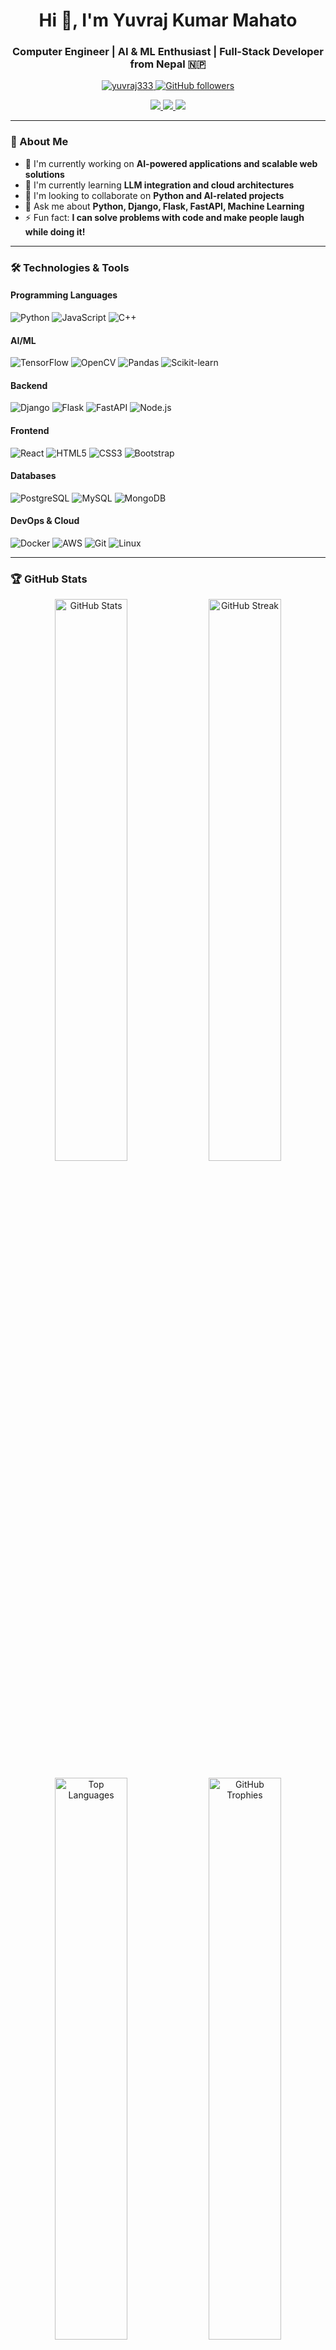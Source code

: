 <h1 align="center">Hi 👋, I'm Yuvraj Kumar Mahato</h1>
<h3 align="center">Computer Engineer | AI & ML Enthusiast | Full-Stack Developer from Nepal 🇳🇵</h3>

<p align="center">
  <a href="https://github.com/yuvraj333">
    <img src="https://komarev.com/ghpvc/?username=yuvraj333&label=Profile%20views&color=0e75b6&style=flat" alt="yuvraj333" />
  </a>
  <a href="https://github.com/yuvraj333?tab=followers">
    <img src="https://img.shields.io/github/followers/yuvraj333?label=Followers&style=social" alt="GitHub followers">
  </a>
</p>

<p align="center">
  <a href="linkedin.com/in/yuvraj-kumar-mahato-14ab871b3">
    <img src="https://img.shields.io/badge/LinkedIn-0077B5?style=for-the-badge&logo=linkedin&logoColor=white">
  </a>
  <a href="mailto:yuvrajkumarmahato@gmail.com">
    <img src="https://img.shields.io/badge/Gmail-D14836?style=for-the-badge&logo=gmail&logoColor=white">
  </a>
  <a href="https://twitter.com/yuvrajkumarmah5">
    <img src="https://img.shields.io/badge/Twitter-1DA1F2?style=for-the-badge&logo=twitter&logoColor=white">
  </a>
</p>

---

### 🚀 About Me

- 🔭 I'm currently working on **AI-powered applications and scalable web solutions**
- 🌱 I'm currently learning **LLM integration and cloud architectures**
- 👯 I'm looking to collaborate on **Python and AI-related projects**
- 💬 Ask me about **Python, Django, Flask, FastAPI, Machine Learning**
- ⚡ Fun fact: **I can solve problems with code and make people laugh while doing it!**

---

### 🛠️ Technologies & Tools

#### Programming Languages
![Python](https://img.shields.io/badge/Python-3776AB?style=for-the-badge&logo=python&logoColor=white)
![JavaScript](https://img.shields.io/badge/JavaScript-F7DF1E?style=for-the-badge&logo=javascript&logoColor=black)
![C++](https://img.shields.io/badge/C%2B%2B-00599C?style=for-the-badge&logo=c%2B%2B&logoColor=white)

#### AI/ML
![TensorFlow](https://img.shields.io/badge/TensorFlow-FF6F00?style=for-the-badge&logo=tensorflow&logoColor=white)
![OpenCV](https://img.shields.io/badge/OpenCV-27338e?style=for-the-badge&logo=OpenCV&logoColor=white)
![Pandas](https://img.shields.io/badge/Pandas-2C2D72?style=for-the-badge&logo=pandas&logoColor=white)
![Scikit-learn](https://img.shields.io/badge/scikit_learn-F7931E?style=for-the-badge&logo=scikit-learn&logoColor=white)

#### Backend
![Django](https://img.shields.io/badge/Django-092E20?style=for-the-badge&logo=django&logoColor=white)
![Flask](https://img.shields.io/badge/Flask-000000?style=for-the-badge&logo=flask&logoColor=white)
![FastAPI](https://img.shields.io/badge/FastAPI-009688?style=for-the-badge&logo=FastAPI&logoColor=white)
![Node.js](https://img.shields.io/badge/Node.js-43853D?style=for-the-badge&logo=node.js&logoColor=white)

#### Frontend
![React](https://img.shields.io/badge/React-20232A?style=for-the-badge&logo=react&logoColor=61DAFB)
![HTML5](https://img.shields.io/badge/HTML5-E34F26?style=for-the-badge&logo=html5&logoColor=white)
![CSS3](https://img.shields.io/badge/CSS3-1572B6?style=for-the-badge&logo=css3&logoColor=white)
![Bootstrap](https://img.shields.io/badge/Bootstrap-563D7C?style=for-the-badge&logo=bootstrap&logoColor=white)

#### Databases
![PostgreSQL](https://img.shields.io/badge/PostgreSQL-316192?style=for-the-badge&logo=postgresql&logoColor=white)
![MySQL](https://img.shields.io/badge/MySQL-00000F?style=for-the-badge&logo=mysql&logoColor=white)
![MongoDB](https://img.shields.io/badge/MongoDB-4EA94B?style=for-the-badge&logo=mongodb&logoColor=white)

#### DevOps & Cloud
![Docker](https://img.shields.io/badge/Docker-2496ED?style=for-the-badge&logo=docker&logoColor=white)
![AWS](https://img.shields.io/badge/AWS-232F3E?style=for-the-badge&logo=amazon-aws&logoColor=white)
![Git](https://img.shields.io/badge/Git-F05032?style=for-the-badge&logo=git&logoColor=white)
![Linux](https://img.shields.io/badge/Linux-FCC624?style=for-the-badge&logo=linux&logoColor=black)

---

### 🏆 GitHub Stats

<p align="center">
  <img src="https://github-readme-stats.vercel.app/api?username=yuvraj333&show_icons=true&theme=radical&include_all_commits=true&count_private=true&rank_icon=github" alt="GitHub Stats" width="48%">
  <img src="https://github-readme-streak-stats.herokuapp.com/?user=yuvraj333&theme=radical" alt="GitHub Streak" width="48%">
</p>

<p align="center">
  <img src="https://github-readme-stats.vercel.app/api/top-langs/?username=yuvraj333&layout=compact&theme=radical&langs_count=8" alt="Top Languages" width="48%">
  <img src="https://github-profile-trophy.vercel.app/?username=yuvraj333&theme=radical&margin-w=15&no-bg=true" alt="GitHub Trophies" width="48%">
</p>

---

### 🔥 Featured Projects

#### [LLM based Product Recommendation System](https://github.com/yuvraj333/llm-product-recommendation-system)
FastAPI-based recommendation system powered by GPT-3.5 with PostgreSQL, caching, and user authentication.

#### [Skin Disease Detection & Remedies Suggestion](https://github.com/yuvraj333/Skin-Disease-Detection-and-RemediesSuggestions)
AI-based web & mobile app to detect skin conditions using CNN models (InceptionV3, ResNet50, MobileNet).

#### [Student Management System For CSE Department](https://github.com/yuvraj333/Student-Management-System-For-CSE-Department)
Web app to manage student, teacher, syllabus, routine, notices, and results online.

---

### 📫 Let's Connect!
- 💼 [LinkedIn](https://www.linkedin.com/in/yuvraj-kumar-mahato14ab871b3/)
- 📧 Email: yuvrajkumarmahato@gmail.com
- 🌐 [Portfolio](https://yuvraj333.github.io) (Coming Soon!)

<p align="center">
  <img src="https://media.giphy.com/media/LnQjpWaON8nhr21vNW/giphy.gif" width="60"> 
  <em><b>I love connecting with different people</b> so if you want to say <b>hi, I'll be happy to meet you!</b> 😊</em>
</p>
